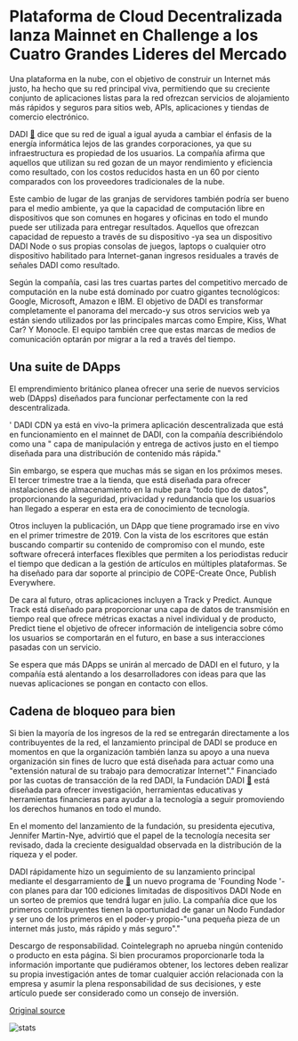 # Plataforma de Cloud Decentralizada lanza Mainnet en Challenge a los Cuatro Grandes Lideres del Mercado

Una plataforma en la nube, con el objetivo de construir un Internet más justo, ha hecho que su red principal viva, permitiendo que su creciente conjunto de aplicaciones listas para la red ofrezcan servicios de alojamiento más rápidos y seguros para sitios web, APIs, aplicaciones y tiendas de comercio electrónico.

DADI  [🔗](http://www.dadi.cloud)  dice que su red de igual a igual ayuda a cambiar el énfasis de la energía informática lejos de las grandes corporaciones, ya que su infraestructura es propiedad de los usuarios. La compañía afirma que aquellos que utilizan su red gozan de un mayor rendimiento y eficiencia como resultado, con los costos reducidos hasta en un 60 por ciento comparados con los proveedores tradicionales de la nube.

Este cambio de lugar de las granjas de servidores también podría ser bueno para el medio ambiente, ya que la capacidad de computación libre en dispositivos que son comunes en hogares y oficinas en todo el mundo puede ser utilizada para entregar resultados. Aquellos que ofrezcan capacidad de repuesto a través de su dispositivo -ya sea un dispositivo DADI Node o sus propias consolas de juegos, laptops o cualquier otro dispositivo habilitado para Internet-ganan ingresos residuales a través de señales DADI como resultado.

Según la compañía, casi las tres cuartas partes del competitivo mercado de computación en la nube está dominado por cuatro gigantes tecnológicos: Google, Microsoft, Amazon e IBM. El objetivo de DADI es transformar completamente el panorama del mercado-y sus otros servicios web ya están siendo utilizados por las principales marcas como Empire, Kiss, What Car? Y Monocle. El equipo también cree que estas marcas de medios de comunicación optarán por migrar a la red a través del tiempo.

## Una suite de DApps

El emprendimiento británico planea ofrecer una serie de nuevos servicios web (DApps) diseñados para funcionar perfectamente con la red descentralizada.

' DADI CDN ya está en vivo-la primera aplicación descentralizada que está en funcionamiento en el mainnet de DADI, con la compañía describiéndolo como una " capa de manipulación y entrega de activos justo en el tiempo diseñada para una distribución de contenido más rápida."

Sin embargo, se espera que muchas más se sigan en los próximos meses. El tercer trimestre trae a la tienda, que está diseñada para ofrecer instalaciones de almacenamiento en la nube para "todo tipo de datos", proporcionando la seguridad, privacidad y redundancia que los usuarios han llegado a esperar en esta era de conocimiento de tecnología.

Otros incluyen la publicación, un DApp que tiene programado irse en vivo en el primer trimestre de 2019. Con la vista de los escritores que están buscando compartir su contenido de compromiso con el mundo, este software ofrecerá interfaces flexibles que permiten a los periodistas reducir el tiempo que dedican a la gestión de artículos en múltiples plataformas. Se ha diseñado para dar soporte al principio de COPE-Create Once, Publish Everywhere.

De cara al futuro, otras aplicaciones incluyen a Track y Predict. Aunque Track está diseñado para proporcionar una capa de datos de transmisión en tiempo real que ofrece métricas exactas a nivel individual y de producto, Predict tiene el objetivo de ofrecer información de inteligencia sobre cómo los usuarios se comportarán en el futuro, en base a sus interacciones pasadas con un servicio.

Se espera que más DApps se unirán al mercado de DADI en el futuro, y la compañía está alentando a los desarrolladores con ideas para que las nuevas aplicaciones se pongan en contacto con ellos.

## Cadena de bloqueo para bien

Si bien la mayoría de los ingresos de la red se entregarán directamente a los contribuyentes de la red, el lanzamiento principal de DADI se produce en momentos en que la organización también lanza su apoyo a una nueva organización sin fines de lucro que está diseñada para actuar como una "extensión natural de su trabajo para democratizar Internet"." Financiado por las cuotas de transacción de la red DADI, la Fundación DADI  [🔗](https://dadi.foundation/)  está diseñada para ofrecer investigación, herramientas educativas y herramientas financieras para ayudar a la tecnología a seguir promoviendo los derechos humanos en todo el mundo.

En el momento del lanzamiento de la fundación, su presidenta ejecutiva, Jennifer Martin-Nye, advirtió que el papel de la tecnología necesita ser revisado, dada la creciente desigualdad observada en la distribución de la riqueza y el poder.

DADI rápidamente hizo un seguimiento de su lanzamiento principal mediante el desgarramiento de  [🔗](https://medium.com/dadi/founding-node-programme-ead2dd7f605b)  un nuevo programa de 'Founding Node '-con planes para dar 100 ediciones limitadas de dispositivos DADI Node en un sorteo de premios que tendrá lugar en julio. La compañía dice que los primeros contribuyentes tienen la oportunidad de ganar un Nodo Fundador y ser uno de los primeros en el poder-y propio-"una pequeña pieza de un internet más justo, más rápido y más seguro"."



Descargo de responsabilidad. Cointelegraph no aprueba ningún contenido o producto en esta página. Si bien procuramos proporcionarle toda la información importante que pudiéramos obtener, los lectores deben realizar su propia investigación antes de tomar cualquier acción relacionada con la empresa y asumir la plena responsabilidad de sus decisiones, y este artículo puede ser considerado como un consejo de inversión.

[Original source](https://cointelegraph.com/news/decentralized-cloud-platform-launches-mainnet-in-challenge-to-big-four-market-leaders)

![stats](https://c.statcounter.com/11760860/0/a89fa40b/1/ "stats")
